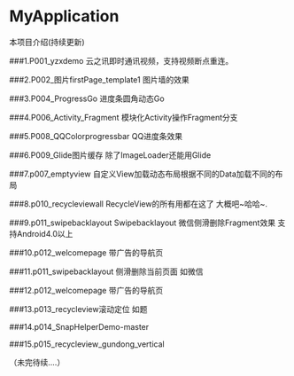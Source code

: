 # MyApplication
本项目介绍(持续更新)

###1.P001_yzxdemo
云之讯即时通讯视频，支持视频断点重连。

###2.P002_图片firstPage_template1
图片墙的效果

###3.P004_ProgressGo
进度条圆角动态Go

###4.P006_Activity_Fragment
模块化Activity操作Fragment分支

###5.P008_QQColorprogressbar
QQ进度条效果

###6.P009_Glide图片缓存
除了ImageLoader还能用Glide

###7.p007_emptyview
自定义View加载动态布局根据不同的Data加载不同的布局

###8.p010_recycleviewall
RecycleView的所有用都在这了 大概吧~哈哈~.

###9.p011_swipebacklayout
Swipebacklayout 微信侧滑删除Fragment效果 支持Android4.0以上

###10.p012_welcomepage
带广告的导航页

###11.p011_swipebacklayout
侧滑删除当前页面 如微信

###12.p012_welcomepage
带广告的导航页

###13.p013_recycleview滚动定位
如题

###14.p014_SnapHelperDemo-master

###15.p015_recycleview_gundong_vertical



（未完待续....）



